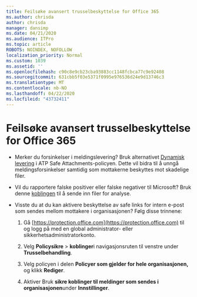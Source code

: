 ```yaml
---
title: Feilsøke avansert trusselbeskyttelse for Office 365
ms.author: chrisda
author: chrisda
manager: dansimp
ms.date: 04/21/2020
ms.audience: ITPro
ms.topic: article
ROBOTS: NOINDEX, NOFOLLOW
localization_priority: Normal
ms.custom: 1039
ms.assetid: ''
ms.openlocfilehash: c90c8e9cb23cba93883cc1148fcbca77c9e92408
ms.sourcegitcommit: 631cbb5f03e5371f0995e976536d24e9d13746c3
ms.translationtype: MT
ms.contentlocale: nb-NO
ms.lasthandoff: 04/22/2020
ms.locfileid: "43732411"
---
```

# <a name="troubleshooting-office-365-advanced-threat-protection"></a>Feilsøke avansert trusselbeskyttelse for Office 365

- Merker du forsinkelser i meldingslevering? Bruk alternativet [Dynamisk levering](https://docs.microsoft.com/office365/securitycompliance/dynamic-delivery-and-previewing) i ATP Safe Attachments-policyen. Dette vil bidra til å unngå meldingsforsinkelser samtidig som mottakerne beskyttes mot skadelige filer.

- Vil du rapportere falske positiver eller falske negativer til Microsoft? Bruk denne [koblingen](https://www.microsoft.com/wdsi/filesubmission/) til å sende inn filer for analyse.

- Visste du at du kan aktivere beskyttelse av safe links for intern e-post som sendes mellom mottakere i organisasjonen? Følg disse trinnene:

  1. Gå [https://protection.office.com](https://protection.office.com) til og logg på med en global administrator- eller sikkerhetsadministratorkonto.

  2. Velg **Policysikre** \> **koblinger**i navigasjonsruten til venstre under **Trusselbehandling**.

  3. Velg policyen i delen **Policyer som gjelder for hele organisasjonen,** og klikk **Rediger**.

  4. Aktiver Bruk **sikre koblinger til meldinger som sendes i organisasjonen**under **Innstillinger**.
